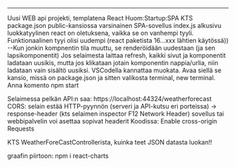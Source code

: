 *************
Uusi WEB api projekti, templatena React
Huom:Startup:SPA
KTS package.json
public-kansiossa varsinainen SPA-sovellus
index.js alkusivu
luokkatyylinen react on oletuksena, vaikka se on vanhempi tyyli. Funktionaalinen tyyi olisi uudempi (react paketista 16...xxx lähtien käytössä))
--Kun jonkin kompnentin tila muuttu, se renderöidään uudestaan (ja sen lapsikomponentit)
Jos selaimesta laittaa refresh, kaikki sivut ja komponentit ladataan uusikis, mutta jos klikataan jotain komponentin nappia/urlia,  niin ladataan vain sisältö uusiksi.
VSCodella kannattaa muokata. Avaa siellä se kansio, missä on package.json ja sitten valikosta terminal, new terminal. Anna komento
npm start 

Selaimessa pelkän API:n saa: https://localhost:44324/weatherforecast
CORS: selain estää HTTP-pyynnön (serveri ja API-kutsu eri porteissa)
-> response-header (kts selaimen inspector F12 Network Header)
sovellus tai webbipalvelin voi asettaa sopivat headerit
Koodissa: Enable cross-origin Requests

KTS WeatherForeCastControllerista, kuinka teet JSON datasta luokan!!

graafin piirtoon:
npm i react-charts


